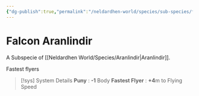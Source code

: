 ```yaml
---
{"dg-publish":true,"permalink":"/neldardhen-world/species/sub-species/falcon-aranlindir/"}
---
```


# Falcon Aranlindir
A Subspecie of [[Neldardhen World/Species/Aranlindir\|Aranlindir]].

Fastest flyers

> [!sys] System Details
**Puny** : **-1** Body
**Fastest Flyer** : **+4**m to Flying Speed